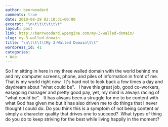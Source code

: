 ```yaml
---
author: benrwoodard
comments: true
date: 2010-08-29 02:10:31+00:00
excerpt: "\n\t\t\t\t\t\t"
layout: post
link: http://benrwoodard.wpengine.com/my-3-walled-domain/
slug: my-3-walled-domain
title: "\n\t\t\t\tMy 3-Walled Domain\t\t"
wordpress_id: 41
categories:
- Web
---
```



				

So I'm sitting in here in my three walled domain with the world behind me and my computer screens, phone, and piles of information in front of me.  That is my world right now.  It's hard not to look back a few times a day and daydream about "what could be".  ​​​​​​​​​​​​​​​​​​​​​​​​​​​​​​​​​​​​​​​​​​​​​​​​​​​​​​​​​​​​​​​​​​​​​​​​​​​​​​​​​​​​​​​​​​​​​​​​​​​​​​​​​​​​​​​​​​​​​​​​​​​​​​​​​​​​​​​​​​​​​​​​​​​​​​​​​​​​​​​​​​​​​​​​​​​​​​​​​​​​​​​​​​​​​​​​​​​​​​​​​​​​​​​​​​​​​​​​​​​​​​​​​​​​​​​​​​​​​​​​​​​​​​​​​​​​​​​​​​​​​​​​​​​​​​​​​​​​​​​​​​​​​​​​​​​​​​​​​​​​​​​​​​​​​​​​​​​​​​​​​​​​​​​​​​​​​​​​​​​​​​​​​​​​​​​​​​​​​​​​​​​​​​​​​​​​​​​​ I have this great job, good co-workers, easygoing manager and pretty  good pay, yet, my mind is always racing of "what could be".   It has  always been a struggle for me to be content with what God has given me  but it has also driven me to do things that I never thought I could do. <!-- more -->Do  you think this is a symptom of not being content or simply a character  quality that drives one to succeed?  What types of thing do you do to  keep striving for the best while living happily in the moment?

		
